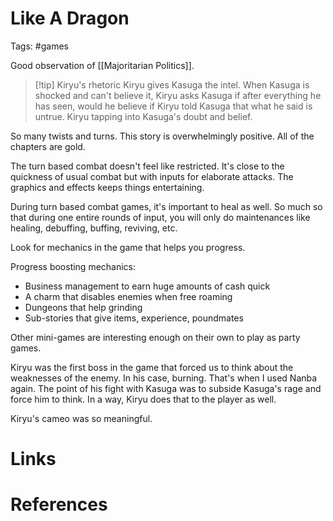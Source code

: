 # Like A Dragon
Tags: #games

Good observation of [[Majoritarian Politics]]. 

> [!tip] Kiryu's rhetoric
> Kiryu gives Kasuga the intel. When Kasuga is shocked and can't believe it, Kiryu asks Kasuga if after everything he has seen, would he believe if Kiryu told Kasuga that what he said is untrue. Kiryu tapping into Kasuga's doubt and belief. 
> 

So many twists and turns. This story is overwhelmingly positive. All of the chapters are gold. 

The turn based combat doesn't feel like restricted. It's close to the quickness of usual combat but with inputs for elaborate attacks. The graphics and effects keeps things entertaining. 

During turn based combat games, it's important to heal as well. So much so that during one entire rounds of input, you will only do maintenances like healing, debuffing, buffing, reviving, etc. 

Look for mechanics in the game that helps you progress. 

Progress boosting mechanics:
- Business management to earn huge amounts of cash quick
- A charm that disables enemies when free roaming
- Dungeons that help grinding
- Sub-stories that give items, experience, poundmates

Other mini-games are interesting enough on their own to play as party games. 

Kiryu was the first boss in the game that forced us to think about the weaknesses of the enemy. In his case, burning. That's when I used Nanba again. The point of his fight with Kasuga was to subside Kasuga's rage and force him to think. In a way, Kiryu does that to the player as well. 

Kiryu's cameo was so meaningful. 

# Links

# References
